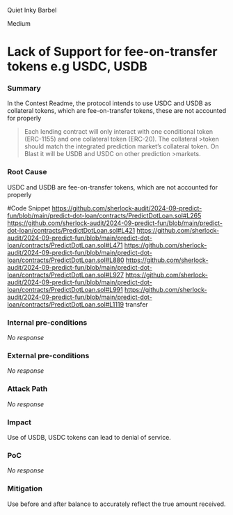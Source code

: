 Quiet Inky Barbel

Medium

# Lack of Support for fee-on-transfer tokens e.g USDC, USDB

### Summary

In the Contest Readme, the protocol intends to use USDC and USDB as collateral tokens, which are fee-on-transfer tokens, these are not accounted for properly

>Each lending contract will only interact with one conditional token (ERC-1155) and one collateral token (ERC-20). The collateral >token should match the integrated prediction market’s collateral token. On Blast it will be USDB and USDC on other prediction >markets.


### Root Cause

USDC and USDB are fee-on-transfer tokens, which are not accounted for properly

#Code Snippet
https://github.com/sherlock-audit/2024-09-predict-fun/blob/main/predict-dot-loan/contracts/PredictDotLoan.sol#L265
https://github.com/sherlock-audit/2024-09-predict-fun/blob/main/predict-dot-loan/contracts/PredictDotLoan.sol#L421
https://github.com/sherlock-audit/2024-09-predict-fun/blob/main/predict-dot-loan/contracts/PredictDotLoan.sol#L471
https://github.com/sherlock-audit/2024-09-predict-fun/blob/main/predict-dot-loan/contracts/PredictDotLoan.sol#L880
https://github.com/sherlock-audit/2024-09-predict-fun/blob/main/predict-dot-loan/contracts/PredictDotLoan.sol#L927
https://github.com/sherlock-audit/2024-09-predict-fun/blob/main/predict-dot-loan/contracts/PredictDotLoan.sol#L991
https://github.com/sherlock-audit/2024-09-predict-fun/blob/main/predict-dot-loan/contracts/PredictDotLoan.sol#L1119
transfer

### Internal pre-conditions

_No response_

### External pre-conditions

_No response_

### Attack Path

_No response_

### Impact

Use of USDB, USDC tokens can lead to denial of service.

### PoC

_No response_

### Mitigation

Use before and after balance to accurately reflect the true amount received.